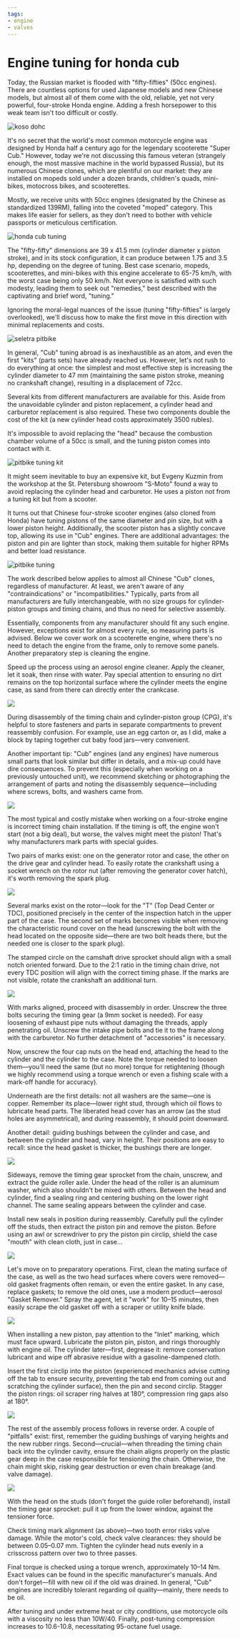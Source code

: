 ```yaml
---
tags:
- engine
- valves
---
```


# Engine tuning for honda cub

Today, the Russian market is flooded with "fifty-fifties" (50cc engines). There are countless options for used Japanese models and new Chinese models, but almost all of them come with the old, reliable, yet not very powerful, four-stroke Honda engine. Adding a fresh horsepower to this weak team isn't too difficult or costly.

![koso dohc](../../../static/img/b6bd18.jpg "koso dohc")

It's no secret that the world's most common motorcycle engine was designed by Honda half a century ago for the legendary scooterette "Super Cub." However, today we're not discussing this famous veteran (strangely enough, the most massive machine in the world bypassed Russia), but its numerous Chinese clones, which are plentiful on our market: they are installed on mopeds sold under a dozen brands, children's quads, mini-bikes, motocross bikes, and scooterettes.

Mostly, we receive units with 50cc engines (designated by the Chinese as standardized 139RM), falling into the coveted "moped" category. This makes life easier for sellers, as they don't need to bother with vehicle passports or meticulous certification.

![honda cub tuning](../../../static/img/1229c7.jpg "honda cub tuning")

The "fifty-fifty" dimensions are 39 x 41.5 mm (cylinder diameter x piston stroke), and in its stock configuration, it can produce between 1.75 and 3.5 hp, depending on the degree of tuning. Best case scenario, mopeds, scooterettes, and mini-bikes with this engine accelerate to 65-75 km/h, with the worst case being only 50 km/h. Not everyone is satisfied with such modesty, leading them to seek out "remedies," best described with the captivating and brief word, "tuning."

Ignoring the moral-legal nuances of the issue (tuning "fifty-fifties" is largely overlooked), we'll discuss how to make the first move in this direction with minimal replacements and costs.

![seletra pitbike](../../../static/img/1ee081.jpg "seletra pitbike")

In general, "Cub" tuning abroad is as inexhaustible as an atom, and even the first "kits" (parts sets) have already reached us. However, let's not rush to do everything at once: the simplest and most effective step is increasing the cylinder diameter to 47 mm (maintaining the same piston stroke, meaning no crankshaft change), resulting in a displacement of 72cc.

Several kits from different manufacturers are available for this. Aside from the unavoidable cylinder and piston replacement, a cylinder head and carburetor replacement is also required. These two components double the cost of the kit (a new cylinder head costs approximately 3500 rubles).

It's impossible to avoid replacing the "head" because the combustion chamber volume of a 50cc is small, and the tuning piston comes into contact with it.

![pitbike tuning kit](../../../static/img/53372b.jpg "pitbike tuning kit")

It might seem inevitable to buy an expensive kit, but Evgeny Kuzmin from the workshop at the St. Petersburg showroom "S-Moto" found a way to avoid replacing the cylinder head and carburetor. He uses a piston not from a tuning kit but from a scooter.

It turns out that Chinese four-stroke scooter engines (also cloned from Honda) have tuning pistons of the same diameter and pin size, but with a lower piston height. Additionally, the scooter piston has a slightly concave top, allowing its use in "Cub" engines. There are additional advantages: the piston and pin are lighter than stock, making them suitable for higher RPMs and better load resistance.

![pitbike tuning](../../../static/img/78f3f5.jpg "pitbike tuning")

The work described below applies to almost all Chinese "Cub" clones, regardless of manufacturer. At least, we aren't aware of any "contraindications" or "incompatibilities." Typically, parts from all manufacturers are fully interchangeable, with no size groups for cylinder-piston groups and timing chains, and thus no need for selective assembly.

Essentially, components from any manufacturer should fit any such engine. However, exceptions exist for almost every rule, so measuring parts is advised. Below we cover work on a scooterette engine, where there's no need to detach the engine from the frame, only to remove some panels. Another preparatory step is cleaning the engine.

Speed up the process using an aerosol engine cleaner. Apply the cleaner, let it soak, then rinse with water. Pay special attention to ensuring no dirt remains on the top horizontal surface where the cylinder meets the engine case, as sand from there can directly enter the crankcase.

![](../../../static/img/8f049b.jpg)

During disassembly of the timing chain and cylinder-piston group (CPG), it's helpful to store fasteners and parts in separate compartments to prevent reassembly confusion. For example, use an egg carton or, as I did, make a block by taping together cut baby food jars—very convenient.

Another important tip: "Cub" engines (and any engines) have numerous small parts that look similar but differ in details, and a mix-up could have dire consequences. To prevent this (especially when working on a previously untouched unit), we recommend sketching or photographing the arrangement of parts and noting the disassembly sequence—including where screws, bolts, and washers came from.

![](../../../static/img/556598.jpg)

The most typical and costly mistake when working on a four-stroke engine is incorrect timing chain installation. If the timing is off, the engine won't start (not a big deal), but worse, the valves might meet the piston! That's why manufacturers mark parts with special guides.

Two pairs of marks exist: one on the generator rotor and case, the other on the drive gear and cylinder head. To easily rotate the crankshaft using a socket wrench on the rotor nut (after removing the generator cover hatch), it's worth removing the spark plug.

![](../../../static/img/096500.jpg)

Several marks exist on the rotor—look for the "T" (Top Dead Center or TDC), positioned precisely in the center of the inspection hatch in the upper part of the case. The second set of marks becomes visible when removing the characteristic round cover on the head (unscrewing the bolt with the head located on the opposite side—there are two bolt heads there, but the needed one is closer to the spark plug).

The stamped circle on the camshaft drive sprocket should align with a small notch oriented forward. Due to the 2:1 ratio in the timing chain drive, not every TDC position will align with the correct timing phase. If the marks are not visible, rotate the crankshaft an additional turn.

![](../../../static/img/b55316.jpg)

With marks aligned, proceed with disassembly in order. Unscrew the three bolts securing the timing gear (a 9mm socket is needed). For easy loosening of exhaust pipe nuts without damaging the threads, apply penetrating oil. Unscrew the intake pipe bolts and tie it to the frame along with the carburetor. No further detachment of "accessories" is necessary.

Now, unscrew the four cap nuts on the head end, attaching the head to the cylinder and the cylinder to the case. Note the torque needed to loosen them—you'll need the same (but no more) torque for retightening (though we highly recommend using a torque wrench or even a fishing scale with a mark-off handle for accuracy).

Underneath are the first details: not all washers are the same—one is copper. Remember its place—lower right stud, through which oil flows to lubricate head parts. The liberated head cover has an arrow (as the stud holes are asymmetrical), and during reassembly, it should point downward.

Another detail: guiding bushings between the cylinder and case, and between the cylinder and head, vary in height. Their positions are easy to recall: since the head gasket is thicker, the bushings there are longer.

![](../../../static/img/8fbfc5.jpg)

Sideways, remove the timing gear sprocket from the chain, unscrew, and extract the guide roller axle. Under the head of the roller is an aluminum washer, which also shouldn't be mixed with others. Between the head and cylinder, find a sealing ring and centering bushing on the lower right channel. The same sealing appears between the cylinder and case.

Install new seals in position during reassembly. Carefully pull the cylinder off the studs, then extract the piston pin and remove the piston. Before using an awl or screwdriver to pry the piston pin circlip, shield the case "mouth" with clean cloth, just in case...

![](../../../static/img/1453af.jpg)

Let's move on to preparatory operations. First, clean the mating surface of the case, as well as the two head surfaces where covers were removed—old gasket fragments often remain, or even the entire gasket. In any case, replace gaskets; to remove the old ones, use a modern product—aerosol "Gasket Remover." Spray the agent, let it "work" for 10–15 minutes, then easily scrape the old gasket off with a scraper or utility knife blade.

![](../../../static/img/19d80c.jpg)

When installing a new piston, pay attention to the "Inlet" marking, which must face upward. Lubricate the piston pin, piston, and rings thoroughly with engine oil. The cylinder later—first, degrease it: remove conservation lubricant and wipe off abrasive residue with a gasoline-dampened cloth.

Insert the first circlip into the piston (experienced mechanics advise cutting off the tab to ensure security, preventing the tab end from coming out and scratching the cylinder surface), then the pin and second circlip. Stagger the piston rings: oil scraper ring halves at 180°, compression ring gaps also at 180°.

![](../../../static/img/c153b9.jpg)

The rest of the assembly process follows in reverse order. A couple of "pitfalls" exist: first, remember the guiding bushings of varying heights and the new rubber rings. Second—crucial—when threading the timing chain back into the cylinder cavity, ensure the chain aligns properly on the plastic gear deep in the case responsible for tensioning the chain. Otherwise, the chain might skip, risking gear destruction or even chain breakage (and valve damage).

![](../../../static/img/2430cf.jpg)

With the head on the studs (don't forget the guide roller beforehand), install the timing gear sprocket: pull it up from the lower window, against the tensioner force.

Check timing mark alignment (as above)—two tooth error risks valve damage. While the motor's cold, check valve clearances: they should be between 0.05–0.07 mm. Tighten the cylinder head nuts evenly in a crisscross pattern over two to three passes.

Final torque is checked using a torque wrench, approximately 10–14 Nm. Exact values can be found in the specific manufacturer's manuals. And don't forget—fill with new oil if the old was drained. In general, "Cub" engines are incredibly tolerant regarding oil quality—mainly, there needs to be oil.

After tuning and under extreme heat or city conditions, use motorcycle oils with a viscosity no less than 10W/40. Finally, post-tuning compression increases to 10.6-10.8, necessitating 95-octane fuel usage.
